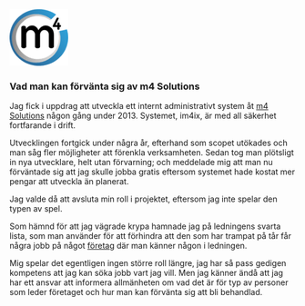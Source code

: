 ![Logo](logo.png)

### Vad man kan förvänta sig av m4 Solutions

Jag fick i uppdrag att utveckla ett internt administrativt system åt [m4 Solutions](https://www.m4.nu/) någon gång under 2013. Systemet, im4ix, är med all säkerhet fortfarande i drift.

Utvecklingen fortgick under några år, efterhand som scopet utökades och man såg fler möjligheter att förenkla verksamheten. Sedan tog man plötsligt in nya utvecklare, helt utan förvarning; och meddelade mig att man nu förväntade sig att jag skulle jobba gratis eftersom systemet hade kostat mer pengar att utveckla än planerat.

Jag valde då att avsluta min roll i projektet, eftersom jag inte spelar den typen av spel.

Som hämnd för att jag vägrade krypa hamnade jag på ledningens svarta lista, som man använder för att förhindra att den som har trampat på tår får några jobb på något [företag](https://github.com/codr7/365id) där man känner någon i ledningen.

Mig spelar det egentligen ingen större roll längre, jag har så pass gedigen kompetens att jag kan söka jobb vart jag vill. Men jag känner ändå att jag har ett ansvar att informera allmänheten om vad det är för typ av personer som leder företaget och hur man kan förvänta sig att bli behandlad.
